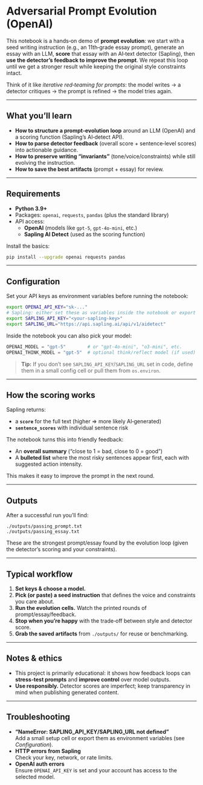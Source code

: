 # Adversarial Prompt Evolution (OpenAI)

This notebook is a hands‑on demo of **prompt evolution**: we start with a seed writing instruction (e.g., an 11th‑grade essay prompt), generate an essay with an LLM, **score** that essay with an AI‑text detector (Sapling), then **use the detector’s feedback to improve the prompt**. We repeat this loop until we get a stronger result while keeping the original style constraints intact.

Think of it like *iterative red‑teaming for prompts*: the model writes → a detector critiques → the prompt is refined → the model tries again.

---

## What you’ll learn
- **How to structure a prompt‑evolution loop** around an LLM (OpenAI) and a scoring function (Sapling’s AI‑detect API).
- **How to parse detector feedback** (overall score + sentence‑level scores) into actionable guidance.
- **How to preserve writing “invariants”** (tone/voice/constraints) while still evolving the instruction.
- **How to save the best artifacts** (prompt + essay) for review.

---

## Requirements
- **Python 3.9+**
- Packages: `openai`, `requests`, `pandas` (plus the standard library)
- API access:
  - **OpenAI** (models like `gpt-5`, `gpt-4o-mini`, etc.)
  - **Sapling AI Detect** (used as the scoring function)

Install the basics:
```bash
pip install --upgrade openai requests pandas
```

---

## Configuration
Set your API keys as environment variables before running the notebook:

```bash
export OPENAI_API_KEY="sk-..."
# Sapling: either set these as variables inside the notebook or export them here
export SAPLING_API_KEY="<your-sapling-key>"
export SAPLING_URL="https://api.sapling.ai/api/v1/aidetect"
```

Inside the notebook you can also pick your model:
```python
OPENAI_MODEL = "gpt-5"        # or "gpt-4o-mini", "o3-mini", etc.
OPENAI_THINK_MODEL = "gpt-5"  # optional think/reflect model (if used)
```

> **Tip:** If you don’t see `SAPLING_API_KEY`/`SAPLING_URL` set in code, define them in a small config cell or pull them from `os.environ`.

---

## How the scoring works
Sapling returns:
- a **`score`** for the full text (higher ⇒ more likely AI‑generated)
- **`sentence_scores`** with individual sentence risk

The notebook turns this into friendly feedback:
- An **overall summary** (“close to 1 = bad, close to 0 = good”)
- A **bulleted list** where the most risky sentences appear first, each with suggested action intensity.

This makes it easy to improve the prompt in the next round.

---

## Outputs
After a successful run you’ll find:
```
./outputs/passing_prompt.txt
./outputs/passing_essay.txt
```
These are the strongest prompt/essay found by the evolution loop (given the detector’s scoring and your constraints).

---

## Typical workflow
1. **Set keys & choose a model.**
2. **Pick (or paste) a seed instruction** that defines the voice and constraints you care about.
3. **Run the evolution cells.** Watch the printed rounds of prompt/essay/feedback.
4. **Stop when you’re happy** with the trade‑off between style and detector score.
5. **Grab the saved artifacts** from `./outputs/` for reuse or benchmarking.

---

## Notes & ethics
- This project is primarily educational: it shows how feedback loops can **stress‑test prompts** and **improve control** over model outputs.
- **Use responsibly.** Detector scores are imperfect; keep transparency in mind when publishing generated content.

---

## Troubleshooting
- **“NameError: SAPLING_API_KEY/SAPLING_URL not defined”**  
  Add a small setup cell or export them as environment variables (see *Configuration*).
- **HTTP errors from Sapling**  
  Check your key, network, or rate limits.
- **OpenAI auth errors**  
  Ensure `OPENAI_API_KEY` is set and your account has access to the selected model.
